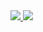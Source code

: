 <a href="https://github.com/anuraghazra/github-readme-stats">
    <img
        src="https://github-readme-stats.vercel.app/api?username=r3dacted42&theme=highcontrast&&count_private=true&include_all_commits=true&hide_title=true&show_icons=true&hide_border=true">
</a>
<a href="https://github.com/anuraghazra/github-readme-stats">
    <img
        src="https://github-readme-stats.vercel.app/api/top-langs/?username=r3dacted42&theme=highcontrast&hide_title=true&hide_border=true&layout=compact">
</a>